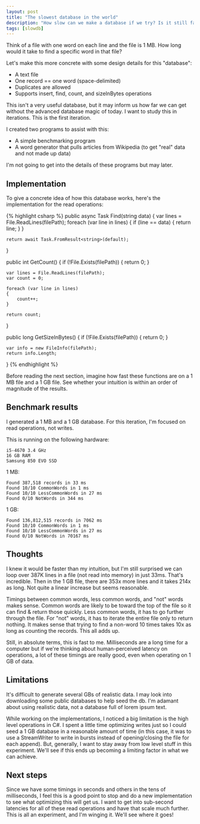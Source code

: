 ```yaml
---
layout: post
title: "The slowest database in the world"
description: "How slow can we make a database if we try? Is it still faster than you thought?"
tags: [slowdb]
---
```

Think of a file with one word on each line and the file is 1 MB. How long would it take to find a specific word in that file?

Let's make this more concrete with some design details for this "database":
* A text file
* One record == one word (space-delimited)
* Duplicates are allowed
* Supports insert, find, count, and sizeInBytes operations

This isn't a very useful database, but it may inform us how far we can get without the advanced database magic of today. I want to study this in iterations. This is the first iteration.

I created two programs to assist with this:

* A simple benchmarking program
* A word generator that pulls articles from Wikipedia (to get "real" data and not made up data)

I'm not going to get into the details of these programs but may later.

## Implementation

To give a concrete idea of how this database works, here's the implementation for the read operations:

{% highlight csharp %}
public async Task<string> Find(string data)
{
    var lines = File.ReadLines(filePath);
    foreach (var line in lines)
    {
        if (line == data)
        {
            return line;
        }
    }

    return await Task.FromResult<string>(default);
}

public int GetCount()
{
    if (!File.Exists(filePath))
    {
        return 0;
    }

    var lines = File.ReadLines(filePath);
    var count = 0;

    foreach (var line in lines)
    {
        count++;
    }

    return count;
}

public long GetSizeInBytes()
{
    if (!File.Exists(filePath))
    {
        return 0;
    }

    var info = new FileInfo(filePath);
    return info.Length;
}
{% endhighlight %}

Before reading the next section, imagine how fast these functions are on a 1 MB file and a 1 GB file. See whether your intuition is within an order of magnitude of the results.

## Benchmark results

I generated a 1 MB and a 1 GB database. For this iteration, I'm focused on read operations, not writes.

This is running on the following hardware:
    
```
i5-4670 3.4 GHz
16 GB RAM
Samsung 850 EVO SSD
```
    
1 MB:

```    
Found 387,518 records in 33 ms
Found 10/10 CommonWords in 1 ms
Found 10/10 LessCommonWords in 27 ms
Found 0/10 NotWords in 344 ms
```  
    
1 GB:

```
Found 136,812,515 records in 7062 ms
Found 10/10 CommonWords in 1 ms
Found 10/10 LessCommonWords in 27 ms
Found 0/10 NotWords in 70167 ms
```

## Thoughts

I knew it would be faster than my intuition, but I'm still surprised we can loop over 387K lines in a file (not read into memory) in just 33ms. That's incredible. Then in the 1 GB file, there are 353x more lines and it takes 214x as long. Not quite a linear increase but seems reasonable.

Timings between common words, less common words, and "not" words makes sense. Common words are likely to be toward the top of the file so it can find & return those quickly. Less common words, it has to go further through the file. For "not" words, it has to iterate the entire file only to return nothing. It makes sense that trying to find a non-word 10 times takes 10x as long as counting the records. This all adds up.

Still, in absolute terms, this is fast to me. Milliseconds are a long time for a computer but if we're thinking about human-perceived latency on operations, a lot of these timings are really good, even when operating on 1 GB of data.

## Limitations

It's difficult to generate several GBs of realistic data. I may look into downloading some public databases to help seed the db. I'm adamant about using realistic data, not a database full of lorem ipsum text.

While working on the implementations, I noticed a big limitation is the high level operations in C#. I spent a little time optimizing writes just so I could seed a 1 GB database in a reasonable amount of time (in this case, it was to use a StreamWriter to write in bursts instead of opening/closing the file for each append). But, generally, I want to stay away from low level stuff in this experiment. We'll see if this ends up becoming a limiting factor in what we can achieve.

## Next steps

Since we have some timings in seconds and others in the tens of milliseconds, I feel this is a good point to stop and do a new implementation to see what optimizing this will get us. I want to get into sub-second latencies for all of these read operations and have that scale much further. This is all an experiment, and I'm winging it. We'll see where it goes!
